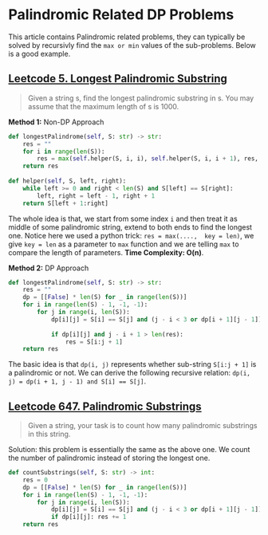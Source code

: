 # Palindromic Related DP Problems

This article contains Palindromic related problems, they can typically be solved by recursivly find the `max or min` values of the sub-problems. Below is a good example.

## [Leetcode 5. Longest Palindromic Substring](https://leetcode.com/problems/longest-palindromic-substring/)
> Given a string s, find the longest palindromic substring in s. You may assume that the maximum length of s is 1000.

**Method 1:** Non-DP Approach
```python
def longestPalindrome(self, S: str) -> str:
    res = ""
    for i in range(len(S)):
        res = max(self.helper(S, i, i), self.helper(S, i, i + 1), res, key = len)
    return res
        
def helper(self, S, left, right):
    while left >= 0 and right < len(S) and S[left] == S[right]:
        left, right = left - 1, right + 1
    return S[left + 1:right]
```

The whole idea is that, we start from some index `i` and then treat it as middle of some palindromic string, extend to both ends to find the longest one. Notice here we used a python trick: `res = max(....,  key = len)`, we give `key = len` as a parameter to `max` function and we are telling `max` to compare the length of parameters. **Time Complexity: O(n)**.

**Method 2:** DP Approach

```python
def longestPalindrome(self, S: str) -> str:
    res = ""
    dp = [[False] * len(S) for _ in range(len(S))]
    for i in range(len(S) - 1, -1, -1):
        for j in range(i, len(S)):
            dp[i][j] = S[i] == S[j] and (j - i < 3 or dp[i + 1][j - 1])
            
            if dp[i][j] and j - i + 1 > len(res):
                res = S[i:j + 1]
    return res
```

The basic idea is that `dp(i, j)` represents whether sub-string `S[i:j + 1]` is a palindromic or not. We can derive the following recursive relation: `dp(i, j) = dp(i + 1, j - 1) and S[i] == S[j]`. 

## [Leetcode 647. Palindromic Substrings](https://leetcode.com/problems/palindromic-substrings/)
> Given a string, your task is to count how many palindromic substrings in this string.

Solution: this problem is essentially the same as the above one. We count the number of palindromic instead of storing the longest one.
```python
def countSubstrings(self, S: str) -> int:
    res = 0
    dp = [[False] * len(S) for _ in range(len(S))]
    for i in range(len(S) - 1, -1, -1):
        for j in range(i, len(S)):
            dp[i][j] = S[i] == S[j] and (j - i < 3 or dp[i + 1][j - 1])
            if dp[i][j]: res += 1
    return res
```

